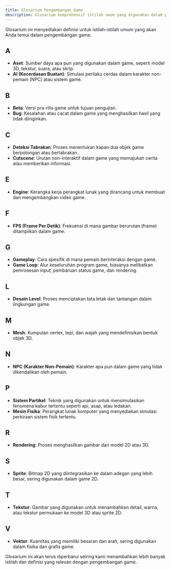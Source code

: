 ```yaml
---
title: Glosarium Pengembangan Game
description: Glosarium komprehensif istilah umum yang digunakan dalam pengembangan game.
---
```


Glosarium ini menyediakan definisi untuk istilah-istilah umum yang akan Anda temui dalam pengembangan game.

## A

- **Aset**: Sumber daya apa pun yang digunakan dalam game, seperti model 3D, tekstur, suara, atau skrip.
- **AI (Kecerdasan Buatan)**: Simulasi perilaku cerdas dalam karakter non-pemain (NPC) atau sistem game.

## B

- **Beta**: Versi pra-rilis game untuk tujuan pengujian.
- **Bug**: Kesalahan atau cacat dalam game yang menghasilkan hasil yang tidak diinginkan.

## C

- **Deteksi Tabrakan**: Proses menentukan kapan dua objek game berpotongan atau bertabrakan.
- **Cutscene**: Urutan non-interaktif dalam game yang memajukan cerita atau memberikan informasi.

## E

- **Engine**: Kerangka kerja perangkat lunak yang dirancang untuk membuat dan mengembangkan video game.

## F

- **FPS (Frame Per Detik)**: Frekuensi di mana gambar berurutan (frame) ditampilkan dalam game.

## G

- **Gameplay**: Cara spesifik di mana pemain berinteraksi dengan game.
- **Game Loop**: Alur keseluruhan program game, biasanya melibatkan pemrosesan input, pembaruan status game, dan rendering.

## L

- **Desain Level**: Proses menciptakan tata letak dan tantangan dalam lingkungan game.

## M

- **Mesh**: Kumpulan vertex, tepi, dan wajah yang mendefinisikan bentuk objek 3D.

## N

- **NPC (Karakter Non-Pemain)**: Karakter apa pun dalam game yang tidak dikendalikan oleh pemain.

## P

- **Sistem Partikel**: Teknik yang digunakan untuk mensimulasikan fenomena kabur tertentu seperti api, asap, atau ledakan.
- **Mesin Fisika**: Perangkat lunak komputer yang menyediakan simulasi perkiraan sistem fisik tertentu.

## R

- **Rendering**: Proses menghasilkan gambar dari model 2D atau 3D.

## S

- **Sprite**: Bitmap 2D yang diintegrasikan ke dalam adegan yang lebih besar, sering digunakan dalam game 2D.

## T

- **Tekstur**: Gambar yang digunakan untuk menambahkan detail, warna, atau tekstur permukaan ke model 3D atau sprite 2D.

## V

- **Vektor**: Kuantitas yang memiliki besaran dan arah, sering digunakan dalam fisika dan grafis game.

Glosarium ini akan terus diperbarui seiring kami menambahkan lebih banyak istilah dan definisi yang relevan dengan pengembangan game.
